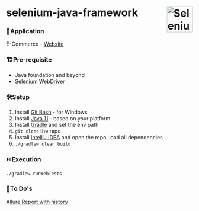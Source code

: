 # selenium-java-framework <img align=right src="https://avatars.githubusercontent.com/u/983927?s=200&v=4" title="Selenium" width='auto' height="70"/>

### 🧩Application
E-Commerce - [Website](https://web-playground.ultralesson.com)

### 🏗️Pre-requisite
* Java foundation and beyond
* Selenium WebDriver

### 🛠️Setup
1. Install [Git Bash](https://git-scm.com/downloads) - for Windows
2. Install [Java 11](https://www.oracle.com/java/technologies/downloads/#java11) - based on your platform
3. Install [Gradle](https://gradle.org/install) and set the env path
4. `git clone` the repo
5. Install [IntelliJ IDEA](https://www.jetbrains.com/idea/download/?section=windows) and open the repo, load all dependencies
6. `./gradlew clean build`

### ⏯️Execution
`./gradlew runWebTests`

### 🔬To Do's
[Allure Report with history](https://github.com/marketplace/actions/allure-report-with-history)
